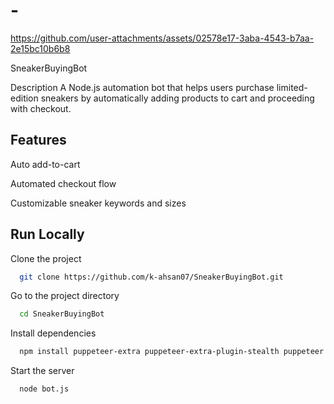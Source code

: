 
# - 

https://github.com/user-attachments/assets/02578e17-3aba-4543-b7aa-2e15bc10b6b8

SneakerBuyingBot

Description
A Node.js automation bot that helps users purchase limited-edition sneakers by automatically adding products to cart and proceeding with checkout.

## Features

Auto add-to-cart

Automated checkout flow

Customizable sneaker keywords and sizes


## Run Locally

Clone the project

```bash
  git clone https://github.com/k-ahsan07/SneakerBuyingBot.git
```

Go to the project directory

```bash
  cd SneakerBuyingBot
```

Install dependencies

```bash
  npm install puppeteer-extra puppeteer-extra-plugin-stealth puppeteer
```

Start the server

```bash
  node bot.js
```

